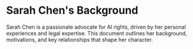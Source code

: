 # Sarah Chen's Background

Sarah Chen is a passionate advocate for AI rights, driven by her personal experiences and legal expertise. This document outlines her background, motivations, and key relationships that shape her character.

